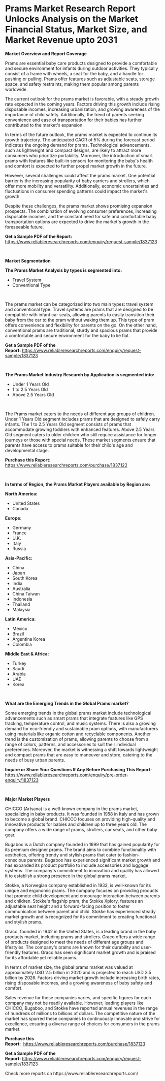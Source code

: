 <p><h1>Prams Market Research Report Unlocks Analysis on the Market Financial Status, Market Size, and Market Revenue upto 2031</h1></p><p><strong>Market Overview and Report Coverage</strong></p>
<p><p>Prams are essential baby care products designed to provide a comfortable and secure environment for infants during outdoor activities. They typically consist of a frame with wheels, a seat for the baby, and a handle for pushing or pulling. Prams offer features such as adjustable seats, storage space, and safety restraints, making them popular among parents worldwide.</p><p>The current outlook for the prams market is favorable, with a steady growth rate expected in the coming years. Factors driving this growth include rising disposable incomes, increasing urbanization, and growing awareness of the importance of child safety. Additionally, the trend of parents seeking convenience and ease of transportation for their babies has further contributed to the market's expansion.</p><p>In terms of the future outlook, the prams market is expected to continue its growth trajectory. The anticipated CAGR of 5% during the forecast period indicates the ongoing demand for prams. Technological advancements, such as lightweight and compact designs, are likely to attract more consumers who prioritize portability. Moreover, the introduction of smart prams with features like built-in sensors for monitoring the baby's health and comfort is expected to further propel market growth in the future.</p><p>However, several challenges could affect the prams market. One potential barrier is the increasing popularity of baby carriers and strollers, which offer more mobility and versatility. Additionally, economic uncertainties and fluctuations in consumer spending patterns could impact the market's growth.</p><p>Despite these challenges, the prams market shows promising expansion prospects. The combination of evolving consumer preferences, increasing disposable incomes, and the constant need for safe and comfortable baby transportation options are expected to drive the market's growth in the foreseeable future.</p></p>
<p><strong>Get a Sample PDF of the Report:</strong> <a href="https://www.reliableresearchreports.com/enquiry/request-sample/1837123">https://www.reliableresearchreports.com/enquiry/request-sample/1837123</a></p>
<p>&nbsp;</p>
<p><strong>Market Segmentation</strong></p>
<p><strong>The Prams Market Analysis by types is segmented into:</strong></p>
<p><ul><li>Travel System</li><li>Conventional Type</li></ul></p>
<p>&nbsp;</p>
<p><p>The prams market can be categorized into two main types: travel system and conventional type. Travel systems are prams that are designed to be compatible with infant car seats, allowing parents to easily transition their baby from the car to the pram without waking them up. This type of pram offers convenience and flexibility for parents on the go. On the other hand, conventional prams are traditional, sturdy and spacious prams that provide a comfortable and secure environment for the baby to lie flat.</p></p>
<p><strong>Get a Sample PDF of the Report:</strong>&nbsp;<a href="https://www.reliableresearchreports.com/enquiry/request-sample/1837123">https://www.reliableresearchreports.com/enquiry/request-sample/1837123</a></p>
<p>&nbsp;</p>
<p><strong>The Prams Market Industry Research by Application is segmented into:</strong></p>
<p><ul><li>Under 1 Years Old</li><li>1 to 2.5 Years Old</li><li>Above 2.5 Years Old</li></ul></p>
<p>&nbsp;</p>
<p><p>The Prams market caters to the needs of different age groups of children. Under 1 Years Old segment includes prams that are designed to safely carry infants. The 1 to 2.5 Years Old segment consists of prams that accommodate growing toddlers with enhanced features. Above 2.5 Years Old segment caters to older children who still require assistance for longer journeys or those with special needs. These market segments ensure that parents have access to prams suitable for their child's age and developmental stage.</p></p>
<p><strong>Purchase this Report:</strong>&nbsp; <a href="https://www.reliableresearchreports.com/purchase/1837123">https://www.reliableresearchreports.com/purchase/1837123</a></p>
<p>&nbsp;</p>
<p><strong>In terms of Region, the Prams Market Players available by Region are:</strong></p>
<p>
    <p> <strong> North America: </strong>
        <ul>
            <li>United States</li>
            <li>Canada</li>
        </ul>
        </p> 
    <p> <strong> Europe: </strong>
        <ul>
            <li>Germany</li>
            <li>France</li>
            <li>U.K.</li>
            <li>Italy</li>
            <li>Russia</li>
        </ul>
        </p> 
    <p> <strong> Asia-Pacific: </strong>
        <ul>
            <li>China</li>
            <li>Japan</li>
            <li>South Korea</li>
            <li>India</li>
            <li>Australia</li>
            <li>China Taiwan</li>
            <li>Indonesia</li>
            <li>Thailand</li>
            <li>Malaysia</li>
        </ul>
        </p> 
    <p> <strong> Latin America: </strong>
        <ul>
            <li>Mexico</li>
            <li>Brazil</li>
            <li>Argentina Korea</li>
            <li>Colombia</li>
        </ul>
        </p> 
    <p> <strong> Middle East & Africa: </strong>
        <ul>
            <li>Turkey</li>
            <li>Saudi</li>
            <li>Arabia</li>
            <li>UAE</li>
            <li>Korea</li>
        </ul>
    </p>
    </p>
<p>&nbsp;</p>
<p><strong>What are the Emerging Trends in the Global Prams market?</strong></p>
<p><p>Some emerging trends in the global prams market include technological advancements such as smart prams that integrate features like GPS tracking, temperature control, and music systems. There is also a growing demand for eco-friendly and sustainable pram options, with manufacturers using materials like organic cotton and recyclable components. Another trend is the customization of prams, allowing parents to choose from a range of colors, patterns, and accessories to suit their individual preferences. Moreover, the market is witnessing a shift towards lightweight and compact prams that are easy to maneuver and store, catering to the needs of busy urban parents.</p></p>
<p><strong>Inquire or Share Your Questions If Any Before Purchasing This Report</strong>- <a href="https://www.reliableresearchreports.com/enquiry/pre-order-enquiry/1837123">https://www.reliableresearchreports.com/enquiry/pre-order-enquiry/1837123</a></p>
<p>&nbsp;</p>
<p><strong>Major Market Players</strong></p>
<p><p>CHICCO (Artsana) is a well-known company in the prams market, specializing in baby products. It was founded in 1958 in Italy and has grown to become a global brand. CHICCO focuses on providing high-quality and innovative products for babies and children up to three years old. The company offers a wide range of prams, strollers, car seats, and other baby gear.</p><p>Bugaboo is a Dutch company founded in 1999 that has gained popularity for its premium designer prams. The brand aims to combine functionality with aesthetics, offering trendy and stylish prams that cater to fashion-conscious parents. Bugaboo has experienced significant market growth and has expanded its product portfolio to include accessories and luggage systems. The company's commitment to innovation and quality has allowed it to establish a strong presence in the global prams market.</p><p>Stokke, a Norwegian company established in 1932, is well-known for its unique and ergonomic prams. The company focuses on providing products that promote child development and encourage interaction between parents and children. Stokke's flagship pram, the Stokke Xplory, features an adjustable seat height and a forward-facing position to foster communication between parent and child. Stokke has experienced steady market growth and is recognized for its commitment to creating functional and stylish prams.</p><p>Graco, founded in 1942 in the United States, is a leading brand in the baby products market, including prams and strollers. Graco offers a wide range of products designed to meet the needs of different age groups and lifestyles. The company's prams are known for their durability and user-friendly features. Graco has seen significant market growth and is praised for its affordable yet reliable prams.</p><p>In terms of market size, the global prams market was valued at approximately USD 2.5 billion in 2020 and is projected to reach USD 3.5 billion by 2026. Factors driving market growth include increasing birth rates, rising disposable incomes, and a growing awareness of baby safety and comfort.</p><p>Sales revenue for these companies varies, and specific figures for each company may not be readily available. However, leading players like CHICCO, Bugaboo, and Stokke have reported annual revenues in the range of hundreds of millions to billions of dollars. The competitive nature of the market has spurred these companies to continuously innovate and strive for excellence, ensuring a diverse range of choices for consumers in the prams market.</p></p>
<p><strong>Purchase this Report:</strong>&nbsp;&nbsp;<a href="https://www.reliableresearchreports.com/purchase/1837123">https://www.reliableresearchreports.com/purchase/1837123</a></p>
<p></p>
<p><strong>Get a Sample PDF of the Report:</strong>&nbsp;<a href="https://www.reliableresearchreports.com/enquiry/request-sample/1837123">https://www.reliableresearchreports.com/enquiry/request-sample/1837123</a></p>
<p>Check more reports on https://www.reliableresearchreports.com/</p>